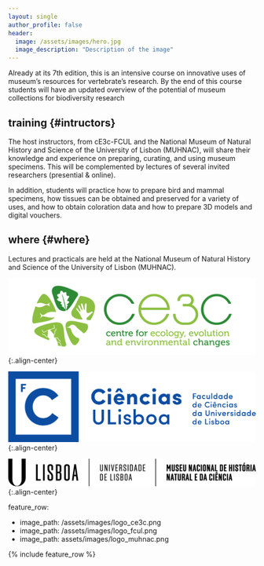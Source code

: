 ```yaml
---
layout: single
author_profile: false
header:
  image: /assets/images/hero.jpg
  image_description: "Description of the image"
---
```


Already at its 7th edition, this is an intensive course on innovative uses of museum’s resources for vertebrate’s research. By the end of this course students will have an updated overview of the potential of museum collections for biodiversity research

## training {#intructors}

The host instructors, from cE3c-FCUL and the National Museum of Natural History and Science of the University of Lisbon (MUHNAC), will share their knowledge and experience on preparing, curating, and using museum specimens. This will be complemented by lectures of several invited researchers (presential & online).

In addition, students will practice how to prepare bird and mammal specimens, how tissues can be obtained and preserved for a variety of uses, and how to obtain coloration data and how to prepare 3D models and digital vouchers.

## where {#where}

Lectures and practicals are held at the National Museum of Natural History and Science of the University of Lisbon (MUHNAC).

![Project Image](/assets/images/logo_ce3c.png){:.align-center}

![Project Image](/assets/images/logo_fcul.png){:.align-center}

![Project Image](/assets/images/logo_muhnac.png){:.align-center}



feature_row:
  - image_path: /assets/images/logo_ce3c.png
  - image_path: /assets/images/logo_fcul.png
  - image_path: assets/images/logo_muhnac.png





{% include feature_row %}